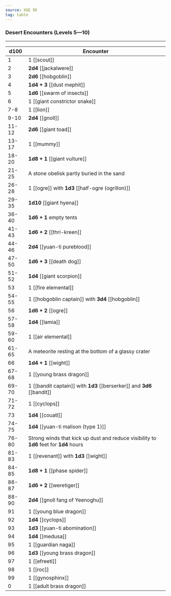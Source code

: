 ```yaml
---
source: XGE 95
tag: table
---
```


### Desert Encounters (Levels 5—10)
---
|d100|Encounter|
|----|------------|
|1|1 [[scout]]|
|2|**2d4** [[jackalwere]]|
|3|**2d6** [[hobgoblin]]|
|4|**1d4 + 3** [[dust mephit]]|
|5|**1d6** [[swarm of insects]]|
|6|1 [[giant constrictor snake]]|
|7-8|1 [[lion]]|
|9-10|**2d4** [[gnoll]]|
|11-12|**2d6** [[giant toad]]|
|13-17|1 [[mummy]]|
|18-20|**1d8 + 1** [[giant vulture]]|
|21-25|A stone obelisk partly buried in the sand|
|26-28|1 [[ogre]] with **1d3** [[half-ogre (ogrillon)]]|
|29-35|**1d10** [[giant hyena]]|
|36-40|**1d6 + 1** empty tents|
|41-43|**1d6 + 2** [[thri-kreen]]|
|44-46|**2d4** [[yuan-ti pureblood]]|
|47-50|**1d6 + 3** [[death dog]]|
|51-52|**1d4** [[giant scorpion]]|
|53|1 [[fire elemental]]|
|54-55|1 [[hobgoblin captain]] with **3d4** [[hobgoblin]]|
|56|**1d6 + 2** [[ogre]]|
|57-58|**1d4** [[lamia]]|
|59-60|1 [[air elemental]]|
|61-65|A meteorite resting at the bottom of a glassy crater|
|66|**1d4 + 1** [[wight]]|
|67-68|1 [[young brass dragon]]|
|69-70|1 [[bandit captain]] with **1d3** [[berserker]] and **3d6** [[bandit]]|
|71-72|1 [[cyclops]]|
|73|**1d4** [[couatl]]|
|74-75|**1d4** [[yuan-ti malison (type 1)]]|
|76-80|Strong winds that kick up dust and reduce visibility to **1d6** feet for **1d4** hours|
|81-83|1 [[revenant]] with **1d3** [[wight]]|
|84-85|**1d8 + 1** [[phase spider]]|
|86-87|**1d6 + 2** [[weretiger]]|
|88-90|**2d4** [[gnoll fang of Yeenoghu]]|
|91|1 [[young blue dragon]]|
|92|**1d4** [[cyclops]]|
|93|**1d3** [[yuan-ti abomination]]|
|94|**1d4** [[medusa]]|
|95|1 [[guardian naga]]|
|96|**1d3** [[young brass dragon]]|
|97|1 [[efreeti]]|
|98|1 [[roc]]|
|99|1 [[gynosphinx]]|
|0|1 [[adult brass dragon]]|
